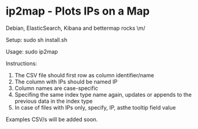 ip2map - Plots IPs on a Map
======

Debian, ElasticSearch, Kibana and bettermap rocks \m/

Setup:
  sudo sh install.sh

Usage:
  sudo ip2map <csv file path>

Instructions:

1. The CSV file should first row as column identifier/name
2. The column with IPs should be named IP
3. Column names are case-specific
4. Specifing the same index type name again, updates or appends to the previous data in the index type
5. In case of files with IPs only, specify, IP, asthe tooltip field value

Examples CSV/s will be added soon.
